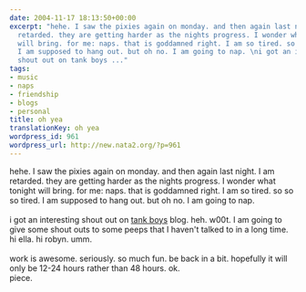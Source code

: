 ```yaml
---
date: 2004-11-17 18:13:50+00:00
excerpt: "hehe. I saw the pixies again on monday. and then again last night. I am
  retarded. they are getting harder as the nights progress. I wonder what tonight
  will bring. for me: naps. that is goddamned right. I am so tired. so so so tired.
  I am supposed to hang out. but oh no. I am going to nap. \ni got an interesting
  shout out on tank boys ..."
tags:
- music
- naps
- friendship
- blogs
- personal
title: oh yea
translationKey: oh yea
wordpress_id: 961
wordpress_url: http://new.nata2.org/?p=961
---
```


hehe. I saw the pixies again on monday. and then again last night. I am retarded. they are getting harder as the nights progress. I wonder what tonight will bring. for me: naps. that is goddamned right. I am so tired. so so so tired. I am supposed to hang out. but oh no. I am going to nap. 
<br/><br/>i got an interesting shout out on <a href="http://www.tankboyprime.blogspot.com/">tank boys</a> blog. heh. w00t. I am going to give some shout outs to some peeps that I haven't talked to in a long time. hi ella. hi robyn. umm. <br/><br/>work is awesome. seriously. so much fun. be back in a bit. hopefully it will only be 12-24 hours rather than 48 hours. ok.<br/>piece.
